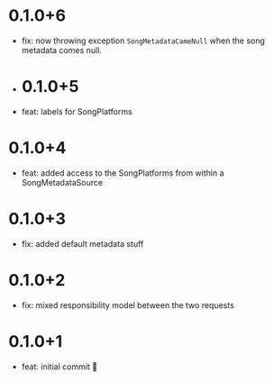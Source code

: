 # 0.1.0+6

- fix: now throwing exception `SongMetadataCameNull` when the song metadata comes null.

- # 0.1.0+5

- feat: labels for SongPlatforms

# 0.1.0+4

- feat: added access to the SongPlatforms from within a SongMetadataSource

# 0.1.0+3

- fix: added default metadata stuff

# 0.1.0+2

- fix: mixed responsibility model between the two requests

# 0.1.0+1

- feat: initial commit 🎉
